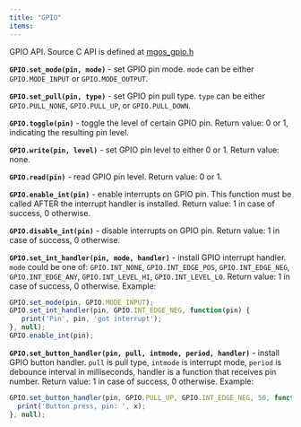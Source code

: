 ```yaml
---
title: "GPIO"
items:
---
```


 GPIO API. Source C API is defined at
 [mgos_gpio.h](https://github.com/cesanta/mongoose-os/blob/master/fw/src/mgos_gpio.h)



 **`GPIO.set_mode(pin, mode)`** - set GPIO pin mode.
 `mode` can be either `GPIO.MODE_INPUT` or `GPIO.MODE_OUTPUT`.



 **`GPIO.set_pull(pin, type)`** - set GPIO pin pull type.
 `type` can be either `GPIO.PULL_NONE`, `GPIO.PULL_UP`, or `GPIO.PULL_DOWN`.



 **`GPIO.toggle(pin)`** - toggle the level of certain GPIO pin.
 Return value: 0 or 1, indicating the resulting pin level.



 **`GPIO.write(pin, level)`** - set GPIO pin level to either 0 or 1.
 Return value: none.



 **`GPIO.read(pin)`** - read GPIO pin level. Return value: 0 or 1.



 **`GPIO.enable_int(pin)`** - enable interrupts on GPIO pin.
 This function must be called AFTER the interrupt handler is installed.
 Return value: 1 in case of success, 0 otherwise.



 **`GPIO.disable_int(pin)`** - disable interrupts on GPIO pin.
 Return value: 1 in case of success, 0 otherwise.



 **`GPIO.set_int_handler(pin, mode, handler)`**  - install
 GPIO interrupt handler. `mode` could be one of: `GPIO.INT_NONE`,
 `GPIO.INT_EDGE_POS`, `GPIO.INT_EDGE_NEG`, `GPIO.INT_EDGE_ANY`,
 `GPIO.INT_LEVEL_HI`, `GPIO.INT_LEVEL_LO`.
 Return value: 1 in case of success, 0 otherwise.
 Example:
 ```javascript
 GPIO.set_mode(pin, GPIO.MODE_INPUT);
 GPIO.set_int_handler(pin, GPIO.INT_EDGE_NEG, function(pin) {
    print('Pin', pin, 'got interrupt');
 }, null);
 GPIO.enable_int(pin);
 ```



 **`GPIO.set_button_handler(pin, pull, intmode, period, handler)`**  - install
 GPIO button handler. `pull` is pull type, `intmode` is interrupt mode,
 `period` is debounce interval in milliseconds, handler is a function that
 receives pin number.
 Return value: 1 in case of success, 0 otherwise.
 Example:
 ```javascript
 GPIO.set_button_handler(pin, GPIO.PULL_UP, GPIO.INT_EDGE_NEG, 50, function(x) {
   print('Button press, pin: ', x);
 }, null);
 ```

